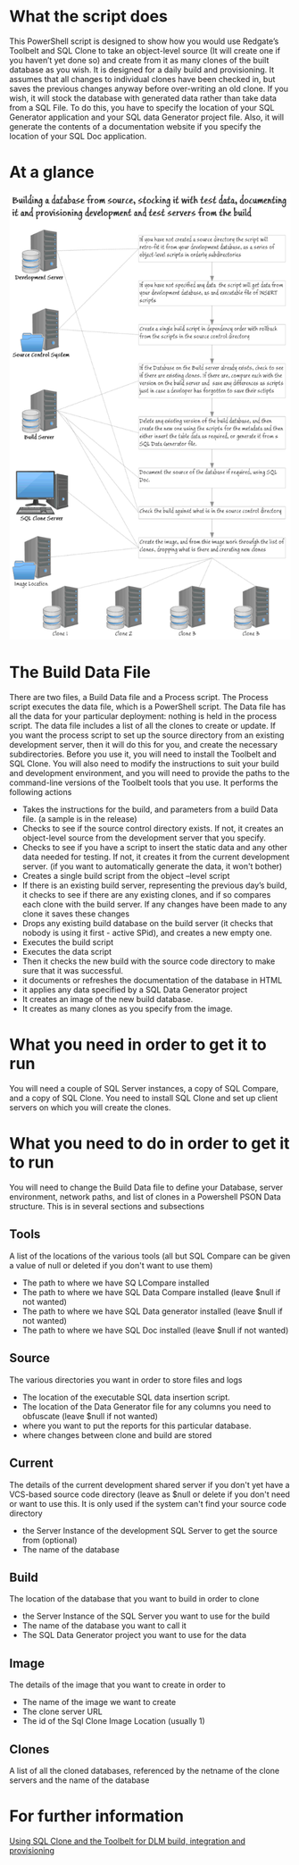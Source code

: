 # What the script does #
This PowerShell script is designed to show how you would use Redgate’s Toolbelt and SQL Clone to take an object-level source (It will create one if you haven’t yet done so) and create from it as many clones of the built database as you wish. It is designed for a daily build and provisioning. It assumes that all changes to individual clones have been checked in, but saves the previous changes anyway before over-writing an old clone. 
If you wish, it will stock the database with generated data rather than take data from a SQL File. To do this, you have to specify the location of your SQL Generator application and your SQL data Generator project file. Also, it will generate the contents of a documentation website if you specify the location of your SQL Doc application.

# At a glance #
![](https://github.com/Phil-Factor/DeployViaToolBeltAndClone/blob/master/BuildAndProvisioning.png?raw=true)
# The Build Data File #

There are two files, a Build Data file and a Process script. The Process script executes the data file, which is a PowerShell script. The Data file has all the data for your particular deployment: nothing is held in the process script. The data file includes a list of all the clones to create or update. If you want the process script to set up the source directory from an existing development server, then it will do this for you, and create the necessary subdirectories.
Before you use it, you will need to install the Toolbelt and SQL Clone. You will also need to modify the instructions to suit your build and development environment, and you will need to provide the paths to the command-line versions of the Toolbelt  tools that you use.
It performs the following actions
- Takes the instructions for the build, and parameters from a build Data file. (a sample is in the release)
- Checks to see if the source control directory exists. If not, it creates an object-level source from the development server that you specify.
- Checks to see if you have a script to insert the static data and any other data needed for testing. If not, it creates it from the current development server. (if you want to automatically generate the data, it won't bother)
- Creates a single build script from the object –level script
- If there is an existing build server, representing the previous day’s build, it checks to see if there are any existing clones, and if so compares each clone with the build server. If any changes have been made to any clone it saves these changes
- Drops any existing build database on the build server (it checks that nobody is using it first - active SPid), and creates a new empty one.
- Executes the build script
- Executes the data script
- Then it checks the new build with the source code directory to make sure that it was successful.
- it documents or refreshes the documentation of the database in HTML
- it applies any data specified by a SQL Data Generator project
- It creates an image of the new build database.
- It creates as many clones as you specify from the image. 

# What you need in order to get it to run #

You will need a couple of SQL Server instances, a copy of SQL Compare, and a copy of SQL Clone. You need to install SQL Clone and set up client servers on which you will create the clones.

# What you need to do in order to get it to run #

You will need to change the Build Data file to define your Database, server environment, network paths, and list of clones in a Powershell PSON Data structure. 
This is in several sections and subsections
## Tools ##
A list of the locations of the various tools (all but SQL Compare can be given a value of null or deleted if you don't want to use them)
 - The path to where we have SQ LCompare installed
 - The path to where we have SQL Data Compare installed (leave $null if not wanted) 
 - The path to where we have SQL Data generator installed  (leave $null if not wanted) 
 - The path to where we have SQL Doc installed  (leave $null if not wanted) 

## Source ##
The various directories you want in order to store files and logs
- The location of the executable SQL data insertion script.
- The location of the Data Generator file for any columns you need to obfuscate (leave $null if not wanted) 
- where you want to put the reports for this particular database.
- where changes between clone and build are stored
## Current ##
The details of the current development shared server if you don't yet have a VCS-based source code directory (leave as $null or delete if you don't need or want to use this. It is only used if the system can't find your source code directory 
- the Server Instance of the development SQL Server to get the source from (optional)
- The name of the database 
## Build ##
The location of the database that you want to build in order to clone
- the Server Instance of the SQL Server you want to use for the build
- The name of the database you want to call it
- The SQL Data Generator project you want to use for the data
## Image ##
The details of the image that you want to create in order to 
- The name of the image we want to create
- The clone server URL 
- The id of the Sql Clone Image Location (usually 1)
## Clones ##
  A list of all the cloned databases, referenced by the netname of the clone servers and the name of the database 
# For further information #
[Using SQL Clone and the Toolbelt for DLM build, integration and provisioning](https://github.com/Phil-Factor/DeployViaToolBeltAndClone/blob/master/Documentation.adoc "Using SQL Clone and the Toolbelt for DLM build, integration and provisioning")




 